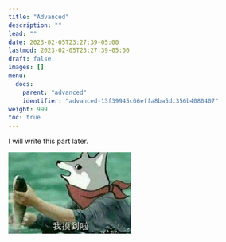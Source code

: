 ```yaml
---
title: "Advanced"
description: ""
lead: ""
date: 2023-02-05T23:27:39-05:00
lastmod: 2023-02-05T23:27:39-05:00
draft: false
images: []
menu:
  docs:
    parent: "advanced"
    identifier: "advanced-13f39945c66effa8ba5dc356b4080407"
weight: 999
toc: true
---
```


I will write this part later.
  

![mole](mole.png)